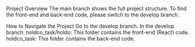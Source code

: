 Project Overview
The main branch shows the full project structure. To find the front-end and back-end code, please switch to the develop branch.

How to Navigate the Project
Go to the develop branch.
In the develop branch:
holdco_task/holdo: This folder contains the front-end (React) code.
holdco_task: This folder contains the back-end code.
